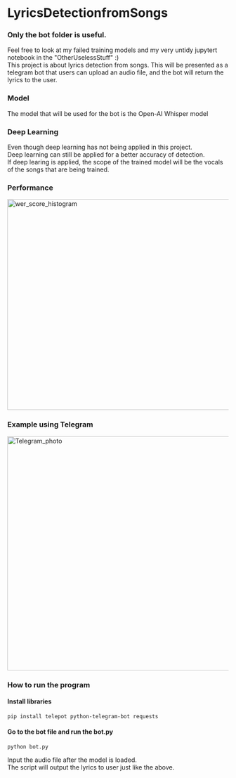 # LyricsDetectionfromSongs
### Only the bot folder is useful. <br> 
Feel free to look at my failed training models and my very untidy jupytert notebook in the "OtherUselessStuff" :) <br>
This project is about lyrics detection from songs. This will be presented as a telegram bot that users can upload an audio file, and the bot will return the lyrics to the user. 
### Model
The model that will be used for the bot is the Open-AI Whisper model
### Deep Learning
Even though deep learning has not being applied in this project. <br>
Deep learning can still be applied for a better accuracy of detection. <br>
If deep learing is applied, the scope of the trained model will be the vocals of the songs that are being trained.  
### Performance
<img width="640" height="480" alt="wer_score_histogram" src="https://github.com/user-attachments/assets/070ca12f-bfe7-46f9-8a97-0b3e4a133a68" />

### Example using Telegram
<img width="1043" height="533" alt="Telegram_photo" src="https://github.com/user-attachments/assets/95bcc06f-54d2-4d34-9919-71727aba4dfa" />

### How to run the program
#### Install libraries
```pip install telepot python-telegram-bot requests```<br>

#### Go to the bot file and run the bot.py
```python bot.py```<br>

Input the audio file after the model is loaded.<br>
The script will output the lyrics to user just like the above. 




